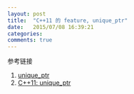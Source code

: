 ```yaml
---
layout: post
title:  "C++11 的 feature, unique_ptr"
date:   2015/07/08 16:39:21
categories:
comments: true
---
```



参考链接
 1. [unique_ptr][1]
 2. [C++11: unique_ptr][2]

[1]: http://www.cplusplus.com/reference/memory/unique_ptr/ "unique_ptr"
[2]: http://www.drdobbs.com/cpp/c11-uniqueptr/240002708 "C++11: unique_ptr"
